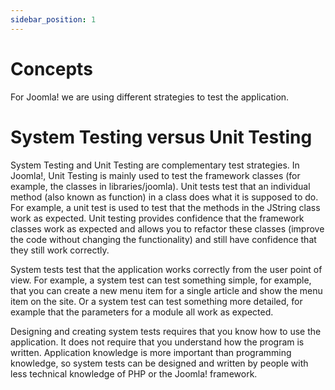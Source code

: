 ```yaml
---
sidebar_position: 1
---
```


Concepts
=============

For Joomla! we are using different strategies to test the application.

# System Testing versus Unit Testing

System Testing and Unit Testing are complementary test strategies. In Joomla!, Unit Testing is mainly used to test the framework classes (for example, the classes in libraries/joomla). Unit tests test that an individual method (also known as function) in a class does what it is supposed to do. For example, a unit test is used to test that the methods in the JString class work as expected. Unit testing provides confidence that the framework classes work as expected and allows you to refactor these classes (improve the code without changing the functionality) and still have confidence that they still work correctly.

System tests test that the application works correctly from the user point of view. For example, a system test can test something simple, for example, that you can create a new menu item for a single article and show the menu item on the site. Or a system test can test something more detailed, for example that the parameters for a module all work as expected.

Designing and creating system tests requires that you know how to use the application. It does not require that you understand how the program is written. Application knowledge is more important than programming knowledge, so system tests can be designed and written by people with less technical knowledge of PHP or the Joomla! framework. 
